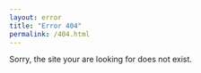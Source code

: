 ```yaml
---
layout: error
title: "Error 404"
permalink: /404.html
---
```


Sorry, the site your are looking for does not exist.
